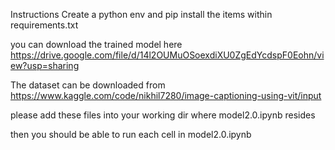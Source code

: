 Instructions
Create a python env and pip install the items within requirements.txt

you can download the trained model here
https://drive.google.com/file/d/14l2OUMuOSoexdiXU0ZgEdYcdspF0Eohn/view?usp=sharing

The dataset can be downloaded from https://www.kaggle.com/code/nikhil7280/image-captioning-using-vit/input

please add these files into your working dir where model2.0.ipynb resides

then you should be able to run each cell in model2.0.ipynb
